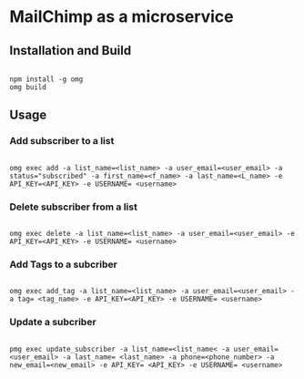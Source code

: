 # MailChimp as a microservice

## Installation and Build
```

npm install -g omg
omg build

```


## Usage

### Add subscriber to a list

```

omg exec add -a list_name=<list_name> -a user_email=<user_email> -a status="subscribed" -a first_name=<f_name> -a last_name=<L_name> -e API_KEY=<API_KEY> -e USERNAME= <username>

```

### Delete subscriber from a list

```

omg exec delete -a list_name=<list_name> -a user_email=<user_email> -e API_KEY=<API_KEY> -e USERNAME= <username>

```

### Add Tags to a subcriber

```

omg exec add_tag -a list_name=<list_name> -a user_email=<user_email> -a tag= <tag_name> -e API_KEY=<API_KEY> -e USERNAME= <username>

```

### Update a subcriber

```

pmg exec update_subscriber -a list_name=<list_name< -a user_email= <user_email> -a last_name= <last_name> -a phone=<phone_number> -a new_email=<new_email> -e API_KEY= <API_KEY> -e USERNAME= <username>

```
